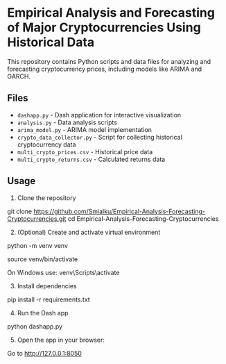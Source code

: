 # Empirical Analysis and Forecasting of Major Cryptocurrencies Using Historical Data

This repository contains Python scripts and data files for analyzing and forecasting cryptocurrency prices, including models like ARIMA and GARCH.

## Files

- `dashapp.py` - Dash application for interactive visualization
- `analysis.py` - Data analysis scripts
- `arima_model.py` - ARIMA model implementation
- `crypto_data_collector.py` - Script for collecting historical cryptocurrency data
- `multi_crypto_prices.csv` - Historical price data
- `multi_crypto_returns.csv` - Calculated returns data

## Usage


1. Clone the repository

git clone https://github.com/Smialku/Empirical-Analysis-Forecasting-Cryptocurrencies.git
cd Empirical-Analysis-Forecasting-Cryptocurrencies

2. (Optional) Create and activate virtual environment

python -m venv venv

source venv/bin/activate       

On Windows use: venv\Scripts\activate

3. Install dependencies

pip install -r requirements.txt

4. Run the Dash app

python dashapp.py

5. Open the app in your browser:

Go to http://127.0.0.1:8050


